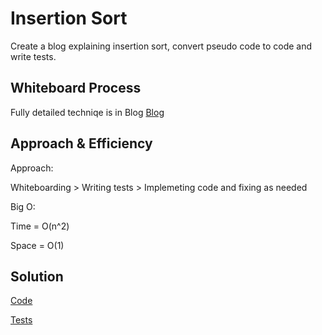 # Insertion Sort
Create a blog explaining insertion sort, convert pseudo code to code and write tests.

## Whiteboard Process

Fully detailed techniqe is in Blog [Blog](BLOG.md)

## Approach & Efficiency

Approach:

Whiteboarding > Writing tests > Implemeting code and fixing as needed

Big O:

Time = O(n^2)

Space = O(1)

## Solution

[Code](insertion_sort.py)

[Tests](tests/test_insertion_sort.py)